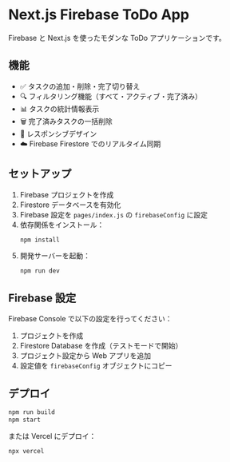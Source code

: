 # Next.js Firebase ToDo App

Firebase と Next.js を使ったモダンな ToDo アプリケーションです。

## 機能

- ✅ タスクの追加・削除・完了切り替え
- 🔍 フィルタリング機能（すべて・アクティブ・完了済み）
- 📊 タスクの統計情報表示
- 🗑️ 完了済みタスクの一括削除
- 📱 レスポンシブデザイン
- ☁️ Firebase Firestore でのリアルタイム同期

## セットアップ

1. Firebase プロジェクトを作成
2. Firestore データベースを有効化
3. Firebase 設定を `pages/index.js` の `firebaseConfig` に設定
4. 依存関係をインストール：
   ```bash
   npm install
   ```
5. 開発サーバーを起動：
   ```bash
   npm run dev
   ```

## Firebase 設定

Firebase Console で以下の設定を行ってください：

1. プロジェクトを作成
2. Firestore Database を作成（テストモードで開始）
3. プロジェクト設定から Web アプリを追加
4. 設定値を `firebaseConfig` オブジェクトにコピー

## デプロイ

```bash
npm run build
npm start
```

または Vercel にデプロイ：

```bash
npx vercel
```
